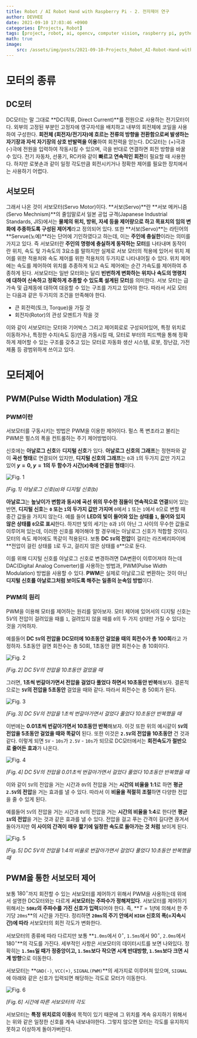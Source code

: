 ```yaml
---
title: Robot / AI Robot Hand with Raspberry Pi - 2. 전자제어 연구
author: DEVHEE
date: 2021-09-10 17:03:46 +0900
categories: [Projects, Robot]
tags: [project, robot, ai, opencv, computer vision, raspberry pi, python]
math: true
image:
    src: /assets/img/posts/2021-09-10-Projects_Robot_AI-Robot-Hand-with-Raspberry-Pi-2-전자제어-연구/preview.jpeg
---
```


# **모터의 종류**

## **DC모터**

DC모터는 말 그대로 **DC(직류, Direct Current)**를 전원으로 사용하는 전기모터이다. 외부의 고정된 부분인 고정자에 영구자석을 배치하고 내부의 회전체에 코일을 사용하여 구성한다. **회전체 (회전자/전기자)에 흐르는 전류의 방향을 전환함으로써 발생하는 자기장과 자석 자기장의 상호 반발력을 이용**하여 회전력을 얻는다. DC모터는 (+)극과 (-)극에 전원을 입력하여 작동시킬 수 있으며, 극을 반대로 연결하면 회전 방향을 바꿀 수 있다. 전기 자동차, 선풍기, RC카와 같이 **빠르고 연속적인 회전**이 필요할 때 사용한다. 하지만 로봇손과 같이 일정 각도만큼 회전시키거나 정확한 제어를 필요한 장치에서는 사용하기 어렵다.

## **서보모터**

그래서 나온 것이 서보모터(Servo Motor)이다. **서보(Servo)**란 **서보 메커니즘(Servo Mechnism)**의 줄임말로서 일본 공업 규격(Japanese Industrial Standards, JIS)에서는 **물체의 위치, 방위, 자세 등을 제어량으로 하고 목표치의 임의 변화에 추종하도록 구성된 제어계**라고 정의되어 있다. 또한 **서보(Servo)**는 라틴어의 **Servue(노예)**라는 단어에 기인하였다고 하는데, 이는 **주인에 충실한**이라는 의미를 가지고 있다. 즉 서보모터란 **주인의 명령에 충실하게 동작하는 모터**를 나타내며 동작이란 위치, 속도 및 가속도의 3요소를 말하지만 실제로 서보 모터의 적용에 있어서 위치 제어를 위한 적용처와 속도 제어를 위한 적용처의 두가지로 나타내어질 수 있다. 위치 제어에는 속도를 제어하여 위치를 추종하게 되고 속도 제어에는 순간 가속도를 제어하여 추종하게 된다. 서보모터는 일반 모터와는 달리 **빈번하게 변화하는 위치나 속도의 명령치에 대하여 신속하고 정확하게 추종할 수 있도록 설계된 모터**를 의미한다. 서보 모터는 급가속 및 급제동에 대하여 대응할 수 있는 구조를 가지고 있어야 한다. 따라서 서모 모터는 다음과 같은 두가지의 조건을 만족해야 한다.

- 큰 회전력(토크, Torque)을 가질 것
- 회전자(Rotor)의 관성 모멘트가 작을 것

이와 같이 서보모터는 모터와 기어박스 그리고 제어회로로 구성되어있어, 특정 위치로 이동하거나, 특정한 수치(속도 등)만큼 가동시킬 때, 모터로 부터의 피드백을 통해 정확하게 제어할 수 있는 구조를 갖추고 있는 모터로 자동화 생산 시스템, 로봇, 장난감, 가전제품 등 광범위하게 쓰이고 있다.

# **모터제어**

## **PWM(Pulse Width Modulation) 개요**

### **PWM이란**

서보모터를 구동시키는 방법은 PWM을 이용한 제어이다. 펄스 폭 변조라고 불리는 PWM은 펄스의 폭을 컨트롤하는 주기 제어방법이다.

신호에는 **아날로그 신호**와 **디지털 신호**가 있다. **아날로그 신호의 그래프**는 정현파와 같이 **곡선 형태**로 연결되어 있지만, **디지털 신호의 그래프**는 `0`과 `1`의 두가지 값만 가지고 있어 **$y=0$, $y=1$의 두 함수가 시간($x$)축에 연결된 형태**이다.

![Fig. 1](/assets/img/posts/2021-09-10-Projects_Robot_AI-Robot-Hand-with-Raspberry-Pi-2-전자제어-연구/fig_1.png)

*$[Fig.\,1]$ 아날로그 신호(a)와 디지털 신호(b)*

**아날로그**는 **높낮이가 변함과 동시에 곡선 위의 무수한 점들이 연속적으로 연결**되어 있는 반면, **디지털 신호**는 **`0` 또는 `1`의 두가지 값만 가지며** `0`에서 `1` 또는 `1`에서 `0`으로 변할 때 중간 값들을 가지지 않는다. 예를 들어 **LED의 빛이 들어와 있는 상태를 `1`, 들어와 있지 않은 상태를 `0`으로 표시**한다. 하지만 빛의 세기는 `0`과 `1`이 아닌 그 사이의 무수한 값들로 이루어져 있는데, 이러한 신호를 제어해야 할 경우에는 아날로그 신호가 적합할 것이다. 모터의 속도 제어에도 똑같이 적용된다. 보통 **DC `5V`의 전압**이 걸리는 라즈베리파이에 **전압이 걸린 상태를 `1`로 두고, 걸리지 않은 상태를 `0`**으로 둔다.

이를 위해 디지털 신호를 아날로그 신호로 변경하려면 DA변환이 이루어져야 하는데 DAC(Digital Analog Converter)를 사용하는 방법과, PWM(Pulse Width Modulation) 방법을 사용할 수 있다. **PWM**은 실제로 아날로그로 변환하는 것이 아닌 **디지털 신호를 아날로그처럼 보이도록 해주는 일종의 눈속임 방법**이다.

### **PWM의 원리**

PWM을 이용해 모터를 제어하는 원리를 알아보자. 모터 제어에 있어서의 디지털 신호는 $5V$의 전압이 걸려있을 때를 `1`, 걸려있지 않을 때를 `0`의 두 가지 상태만 가질 수 있다는 것을 기억하자.

예를들어 **DC `5V`의 전압을 DC모터에 10초동안 걸었을 때의 회전수가 총 100회**라고 가정하자. 5초동안 걸면 회전수는 총 50회, 1초동안 걸면 회전수는 총 10회이다.

![Fig. 2](/assets/img/posts/2021-09-10-Projects_Robot_AI-Robot-Hand-with-Raspberry-Pi-2-전자제어-연구/fig_2.png)

*$[Fig.\,2]$ DC $5V$의 전압을 10초동안 걸었을 때*

그러면, **1초씩 번갈아가면서 전압을 걸었다 풀었다 하면서 10초동안 반복**해보자. 결론적으로는 **`5V`의 전압을 5초동안** 걸었을 때와 같다. 따라서 회전수는 총 50회가 된다.

![Fig. 3](/assets/img/posts/2021-09-10-Projects_Robot_AI-Robot-Hand-with-Raspberry-Pi-2-전자제어-연구/fig_3.png)

*$[Fig.\,3]$ DC $5V$의 전압을 1초씩 번갈아가면서 걸었다 풀었다 10초동안 반복했을 때*

이번에는 **0.01초씩 번갈아가면서 10초동안 반복**해보자. 이것 또한 위의 예시같이 **`5V`의 전압을 5초동안 걸었을 때와 똑같이** 된다. 또한 이것은 **`2.5V`의 전압을 10초동안** 건 것과 같다. 이렇게 되면 `5V` - `10s`가 `2.5V` - `10s`가 되므로 DC모터에서는 **회전속도가 절반으로 줄어든 효과**가 나온다.

![Fig. 4](/assets/img/posts/2021-09-10-Projects_Robot_AI-Robot-Hand-with-Raspberry-Pi-2-전자제어-연구/fig_4.png)

*$[Fig.\,4]$ DC $5V$의 전압을 0.01초씩 번갈아가면서 걸었다 풀었다 10초동안 반복했을 때*

이와 같이 `5V`의 전압을 거는 시간과 `0V`의 전압을 거는 **시간의 비율을 1:1**로 하면 **평균 `2.5V`의 전압**을 거는 효과를 낼 수 있다. 따라서 이 **비율을 적절히 조절**하면 다양한 전압을 줄 수 있게 된다.

예를들어 `5V`의 전압을 거는 시간과 `0V`의 전압을 거는 **시간의 비율을 1:4**로 한다면 **평균 `1V`의 전압**을 거는 것과 같은 효과를 낼 수 있다. 전압을 걸고 푸는 간격이 길다면 끊겨서 돌아가지만 **이 사이의 간격이 매우 짧기에 일정한 속도로 돌아가는 것 처럼** 보이게 된다.

![Fig. 5](/assets/img/posts/2021-09-10-Projects_Robot_AI-Robot-Hand-with-Raspberry-Pi-2-전자제어-연구/fig_5.png)

*$[Fig.\,5]$ DC $5V$의 전압을 1:4의 비율로 번갈아가면서 걸었다 풀었다 10초동안 반복했을 때*

## **PWM을 통한 서보모터 제어**

보통 $180^\circ$까지 회전할 수 있는 서보모터를 제어하기 위해서 PWM을 사용하는데 위에서 설명한 DC모터와는 다르게 **서보모터는 주파수가 정해져있다**. 서보모터를 제어하기 위해서는 **`50Hz`의 주파수를 가진 신호가 입력**되어야 한다. 즉, **$T=1/f$에 의해서 한 주기당 `20ms`**의 시간을 가진다. 정리하면 **`20ms`의 주기 안에서 `HIGH` 신호의 폭(=지속시간)에 따라** 서보모터의 회전 각도가 변화한다.

서보모터의 종류에 따라 다르지만 보통 **`1.0ms`에서 $0^\circ$, `1.5ms`에서 $90^\circ$, `2.0ms`에서 $180^\circ$**의 각도를 가진다. 세부적인 사항은 서보모터의 데이터시트를 보면 나와있다. 정확히는 **`1.5ms`일 때가 정중앙이고,  `1.5ms`보다 작으면 시계 반대방향,  `1.5ms`보다 크면 시계 방향**으로 이동한다.

서보모터는 **`GND(-)`, `VCC(+)`, `SIGNAL(PWM)`**의 세가지로 이루어져 있으며, `SIGNAL`에 아래와 같은 신호가 입력되면 해당하는 각도로 모터가 이동한다.

![Fig. 6](/assets/img/posts/2021-09-10-Projects_Robot_AI-Robot-Hand-with-Raspberry-Pi-2-전자제어-연구/fig_6.png)

*$[Fig.\,6]$ 시간에 따른 서보모터의 각도*

서보모터는 **특정 위치로의 이동**에 목적이 있기 때문에 그 위치를 계속 유지하기 위해서는 위와 같은 일정한 신호를 계속 내보내야한다. 그렇지 않으면 모터는 각도를 유지하지 못하고 이상하게 돌아가버린다.
